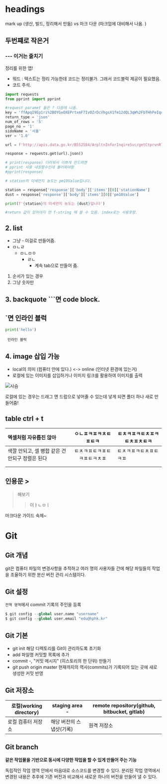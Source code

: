 # headings

mark up (생산, 빌드, 정리해서 만듦) vs 마크 다운 (마크업에 대비해서 나옴. )

## 두번쨰로 작은거 ##

### --- 이거는 줄치기



정리를 위한 앱!

- 워드 : 텍스트는 정리 가능한데 코드는 정리불가. 그래서 코드블럭 제공이 필요했음.
- 코드 주석.

```python
import requests
from pprint import pprint

#request paramet 들은 ? 다음에 나옴.
key = 'ffApqI9Ep1ri%2BOYGxOXEPrtxmF7IvOZrDcVhgsX1fm12dQL3qW%2FbTHhPeIqojbFRq9HAbWswn%2BVOaUcQIwZStg%3D%3D'
return_type = 'json'
num_of_rows = '5'
page_no = '1'
sidoName = '서울'
ver = '1.0'

url = f'http://apis.data.go.kr/B552584/ArpltnInforInqireSvc/getCtprvnRltmMesureDnsty?serviceKey={key}&returnType={return_type}&numOfRows={num_of_rows}&pageNo={page_no}&sidoName={sidoName}&ver={ver}'

response = requests.get(url).json()

# print(response) 더러워서 이쁘게 만드려면
# pprint 사용 내장함수인데 불러와야함
#pprint(response)

# station의 미세먼지 농도는 pm10Value입니다.

station = response['response']['body']['items'][0]['stationName']
dust = response['response']['body']['items'][0]['pm10Value']

print(f'{station}의 미세먼지 농도는 {dust}입니다')

#return 값이 있어야지 만 f-string 에 쓸 수 있음. index로는 사용못함.
```

## 2. list

- 그냥 - 이걸로 만들어줌.
- ㅁㄴㄹ
  - ㅁㄴㅁㅇ
    - ㄹㄴ
      - 계속 tab으로 만들어 줌.

1. 순서가 있는 경우
2. 그냥 숫자만

## 3. backquote ```면 code block.  

## `면 인라인 블럭

```python
print('hello')
```

` 인라인 블럭` 

## 4. image 삽입 가능

- local의 의미 (컴퓨터 안에 있다.) <-> online (인터넷 환경에 있는거)
- 로컬에 있는 이미지를 삽입하거나 이미지 링크를 활용하여 이미지를 출력

![사슴](https://post-phinf.pstatic.net/MjAxODEyMjZfMjY5/MDAxNTQ1ODA5OTg2MjU5.fB8mb5wDo84uztMAGYGrOHfcTxL8-NcmqaoomM7BmSgg.o-wdtnhWUzDIkJCQsPzCT5ZWrTPYdhlIcOeXVE2SJsIg.JPEG/2.jpg?type=w1200)

로컬에 있는 경우는 드래그 앤 드랍으로 넣어줄 수 있는데 넣게 되면 폴더 하나 새로 만들어줌!



## table ctrl + t

| 엑셀처럼 자유롭진 않아                          |    ㅇㄴㅍㅋㅍㅋㅊㅌㅍㅌㅋ    | ㅌㅊㅋㅍㅋㅌㅊㅍㅋㅌㅊㅍㅊㅌㅋ |
| :---------------------------------------------- | :--------------------------: | ------------------------------ |
| 색깔 안되고, 셀 병합 같은 건 안되구 정렬은 된다 | ㅌㅊㅋㅍㅌㅋㅍㅌㅋㅍㅌㅋㅊㅍ | ㅌㅊㅋㅍㅋㅌㅊㅍㅌㅋㅍ         |
|                                                 |                              |                                |
|                                                 |                              |                                |

## 인용문 >

> 해보기
>
> > 이ㅏㄴㅁㅣ

마크다운 가이드 숙제~



# Git



## Git 개념

git은 컴퓨터 파일의 변경사항을 추적하고 여러 명의 사용자들 간에 해당 파일들의 작업을 조율하기 위한 분산 버전 관리 시스템이다.



## Git 설정

`전역 영역`에서 commit 기록의 주인을 등록

``` python
$ git config --global user.name "username"
$ git config --global user.email "edu@hphk.kr"
```



## Git 기본

- git init 해당 디렉토리를 Git이 관리하도록 초기화
- add 파일명 커밋할 목록에 추가
- commit -, "커밋 메시지" (히스토리의 한 단위) 만들기
- git push origin master 현재까지의 역사(commits)가 기록되어 있는 곳에 새로 생성한 커밋 반영



## Git 저장소

| 로컬(working directory) | staging area -           | remote repository(github, bitbucket, gitlab) |
| ----------------------- | ------------------------ | -------------------------------------------- |
| 로컬 컴퓨터 저장소      | 해당 버전의 스냅샷(기록) | 원격 저장소                                  |



## Git branch

__같은 작업물을 기반으로 동시에 다양한 작업을 할 수 있게 만들어 주는 기능__

독립적인 작업 영역 안에서 마음대로 소스코드를 변경할 수 있다. 분리된 작업 영역에서 변경된 내용은 추후에 기존 버전과 비교해서 새로운 하나의 버전을 만들어 낼 수  있다.